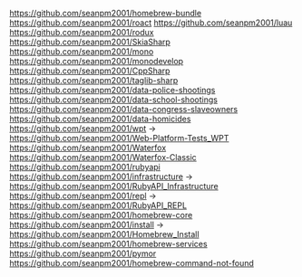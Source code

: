 https://github.com/seanpm2001/homebrew-bundle
https://github.com/seanpm2001/roact
https://github.com/seanpm2001/luau
https://github.com/seanpm2001/rodux
https://github.com/seanpm2001/SkiaSharp
https://github.com/seanpm2001/mono
https://github.com/seanpm2001/monodevelop
https://github.com/seanpm2001/CppSharp
https://github.com/seanpm2001/taglib-sharp
https://github.com/seanpm2001/data-police-shootings
https://github.com/seanpm2001/data-school-shootings
https://github.com/seanpm2001/data-congress-slaveowners
https://github.com/seanpm2001/data-homicides
https://github.com/seanpm2001/wpt -> https://github.com/seanpm2001/Web-Platform-Tests_WPT
https://github.com/seanpm2001/Waterfox
https://github.com/seanpm2001/Waterfox-Classic
https://github.com/seanpm2001/rubyapi
https://github.com/seanpm2001/infrastructure -> https://github.com/seanpm2001/RubyAPI_Infrastructure
https://github.com/seanpm2001/repl -> https://github.com/seanpm2001/RubyAPI_REPL
https://github.com/seanpm2001/homebrew-core
https://github.com/seanpm2001/install -> https://github.com/seanpm2001/Homebrew_Install
https://github.com/seanpm2001/homebrew-services
https://github.com/seanpm2001/pymor
https://github.com/seanpm2001/homebrew-command-not-found

